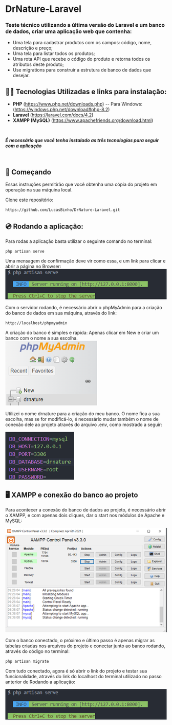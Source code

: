 # DrNature-Laravel

### Teste técnico utilizando a última versão do Laravel e um banco de dados, criar uma aplicação web que contenha:
- Uma tela para cadastrar produtos com os campos: código,
nome, descrição e preço;
- Uma tela para listar todos os produtos;
- Uma rota API que recebe o código do produto e retorna
todos os atributos deste produto;
- Use migrations para construir a estrutura de banco de dados que
desejar.


## 	:man_technologist: Tecnologias Utilizadas e links para instalação:
- **PHP** (https://www.php.net/downloads.php) -- Para Windows: (https://windows.php.net/download#php-8.2)
- **Laravel** (https://laravel.com/docs/4.2)
- **XAMPP (MySQL)** (https://www.apachefriends.org/download.html)

&nbsp;


***É necessário que você tenha instalado as três tecnologias para seguir com a aplicação***

&nbsp;

## 🚀 Começando

Essas instruções permitirão que você obtenha uma cópia do projeto em operação na sua máquina local.

Clone este repositório:
```
https://github.com/LucasBinho/DrNature-Laravel.git
```

## 	:cd: Rodando a aplicação:

Para rodas a aplicação basta utilizar o seguinte comando no terminal:
```
php artisan serve
```

Uma mensagem de confirmação deve vir como essa, e um link para clicar e abrir a página no Browser:
![pastas](DrNature/public/img/serve.PNG)  

Com o servidor rodando, é necessário abrir o phpMyAdmin para a criação do banco de dados em sua máquina, através do link:
```
http://localhost/phpmyadmin
```

A criação do banco é simples e rápida: Apenas clicar em New e criar um banco com o nome a sua escolha. 
![pastas](DrNature/public/img/MyAdmin.PNG)

Utilizei o nome drnature para a criação do meu banco. O nome fica a sua escolha, mas se for modificá-lo, é necessário mudar também o nome de conexão dele ao projeto
através do arquivo .env, como mostrado a seguir:

![pastas](DrNature/public/img/env.PNG)

## :desktop_computer: XAMPP e conexão do banco ao projeto
Para acontecer a conexão do banco de dados ao projeto, é necessário abrir o XAMPP, e com apenas dois cliques, dar o start nos módulos de Apache e MySQL:

![pastas](DrNature/public/img/xampp.PNG)

Com o banco conectado, o próximo e último passo é apenas migrar as tabelas criadas nos arquivos do projeto e conectar junto ao banco rodando, através
do código no terminal:
```
php artisan migrate
```

Com tudo conectado, agora é só abrir o link do projeto e testar sua funcionalidade, através do link do localhost do terminal utilizado no passo anterior
de Rodando a aplicação:

![pastas](DrNature/public/img/serve.PNG)  




